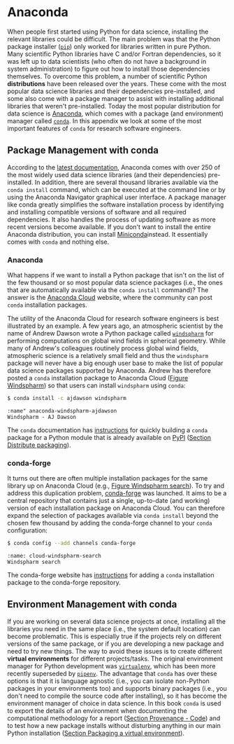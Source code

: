 # Anaconda

When people first started using Python for data science,
installing the relevant libraries could be difficult. The main problem was that the Python package installer ([`pip`](https://pypi.org/project/pip/))
only worked for libraries written in pure Python.
Many scientific Python libraries have C and/or Fortran dependencies,
so it was left up to data scientists
(who often do not have a background in system administration)
to figure out how to install those dependencies themselves.
To overcome this problem,
a number of scientific Python **distributions** have been released over the years.
These come with the most popular data science libraries and their dependencies pre-installed,
and some also come with a package manager to assist
with installing additional libraries that weren't pre-installed.
Today the most popular distribution for data science is [Anaconda](https://anaconda.com), which comes with a package (and environment) manager called [`conda`](https://conda.io).
In this appendix we look at some of the most important features of `conda`
for research software engineers.

## Package Management with conda 

According to the [latest documentation](https://docs.anaconda.com/anaconda/),
Anaconda comes with over 250 of the most widely used data science libraries (and their dependencies) pre-installed.
In addition, there are several thousand libraries available via the `conda install` command,
which can be executed at the command line or by using the Anaconda Navigator graphical user interface.
A package manager like conda greatly simplifies the software installation process
by identifying and installing compatible versions of software and all required dependencies.
It also handles the process of updating software as more recent versions become available.
If you don't want to install the entire Anaconda distribution,
you can install [Miniconda](https://docs.conda.io/en/latest/miniconda.html)instead. It essentially comes with `conda` and nothing else.

### Anaconda

What happens if we want to install a Python package
that isn't on the list of the few thousand or so most popular data science packages (i.e., the ones that are automatically available via the `conda install` command)?
The answer is the [Anaconda Cloud](https://anaconda.org/) website,
where the community can post `conda` installation packages.

The utility of the Anaconda Cloud for research software engineers
is best illustrated by an example.
A few years ago, an atmospheric scientist by the name of Andrew Dawson
wrote a Python package called [`windspharm`](https://ajdawson.github.io/windspharm/latest/)
for performing computations on global wind fields in spherical geometry.
While many of Andrew's colleagues routinely process global wind fields,
atmospheric science is a relatively small field and thus the `windspharm` package
will never have a big enough user base to make the list of
popular data science packages supported by Anaconda.
Andrew has therefore posted a `conda` installation package to Anaconda Cloud
([Figure Windspharm](anaconda-windspharm-ajdawson))
so that users can install `windspharm` using `conda`:

```bash
$ conda install -c ajdawson windspharm
```

```{figure} ../figures/anaconda/cloud-windspharm-ajdawson.png
:name" anaconda-windspharm-ajdawson
Windspharm - AJ Dawson
```

The `conda` documentation has [instructions]( https://docs.conda.io/projects/conda-build/en/latest/user-guide/tutorials/build-pkgs-skeleton.html) for quickly building
a `conda` package for a Python module that is already available on [PyPI](https://pypi.org/) ([Section Distribute packaging](https://software-engineering-group-up.github.io/RSE-UP/chapters/packaging.html#distributing-packages)).

### conda-forge

It turns out there are often multiple installation packages for the same library
up on Anaconda Cloud (e.g., [Figure Windspharm search](windspharm-search)).
To try and address this duplication problem, [conda-forge](https://conda-forge.org/) was launched.
It aims to be a central repository that contains just a single, up-to-date (and working)
version of each installation package on Anaconda Cloud.
You can therefore expand the selection of packages available via `conda install`
beyond the chosen few thousand by adding the conda-forge channel to your `conda` configuration:

```bash
$ conda config --add channels conda-forge
```

```{figure} ../figures/anaconda/cloud-windspharm-search.png
:name: cloud-windspharm-search
Windspharm search
```

The conda-forge website has [instructions](https://conda-forge.org/#add_recipe)
for adding a `conda` installation package to the conda-forge repository.

## Environment Management with conda

If you are working on several data science projects at once,
installing all the libraries you need in the same place
(i.e., the system default location) can become problematic.
This is especially true if the projects rely on different versions of the same package,
or if you are developing a new package and need to try new things.
The way to avoid these issues is to create different **virtual environments** for different projects/tasks.
The original environment manager for Python development was [`virtualenv`](https://virtualenv.pypa.io/),
which has been more recently superseded by [`pipenv`]( https://docs.pipenv.org/).
The advantage that `conda` has over these options is that it is language agnostic
(i.e., you can isolate non-Python packages in your environments too) and
supports binary packages (i.e., you don't need to compile the source code after installing),
so it has become the environment manager of choice in data science.
In this book `conda` is used to export the details of an environment
when documenting the computational methodology for a report ([Section Provenance - Code](https://software-engineering-group-up.github.io/RSE-UP/chapters/tracking_provenance.html#code-provenance))
and to test how a new package installs without disturbing anything
in our main Python installation ([Section Packaging a virtual environment](https://software-engineering-group-up.github.io/RSE-UP/chapters/packaging.html#virtual-environments)).
